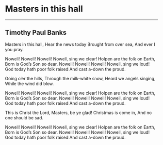 # Masters in this hall

***

## Timothy Paul Banks

Masters in this hall,
Hear the news today
Brought from over sea,
And ever I you pray.

Nowell! Nowell! Nowell!
Nowell, sing we clear!
Holpen are the folk on Earth,
Born is God’s Son so dear.
Nowell! Nowell! Nowell!
Nowell, sing we loud!
God today hath poor folk raised
And cast a-down the proud.

Going o’er the hills,
Through the milk-white snow,
Heard we angels singing,
While the wind did blow.

Nowell! Nowell! Nowell!
Nowell, sing we clear!
Holpen are the folk on Earth,
Born is God’s Son so dear.
Nowell! Nowell! Nowell!
Nowell, sing we loud!
God today hath poor folk raised
And cast a-down the proud.

This is Christ the Lord,
Masters, be ye glad!
Christmas is come in, 
And no one should be sad.

Nowell! Nowell! Nowell!
Nowell, sing we clear!
Holpen are the folk on Earth,
Born is God’s Son so dear.
Nowell! Nowell! Nowell!
Nowell, sing we loud!
God today hath poor folk raised
And cast a-down the proud.
